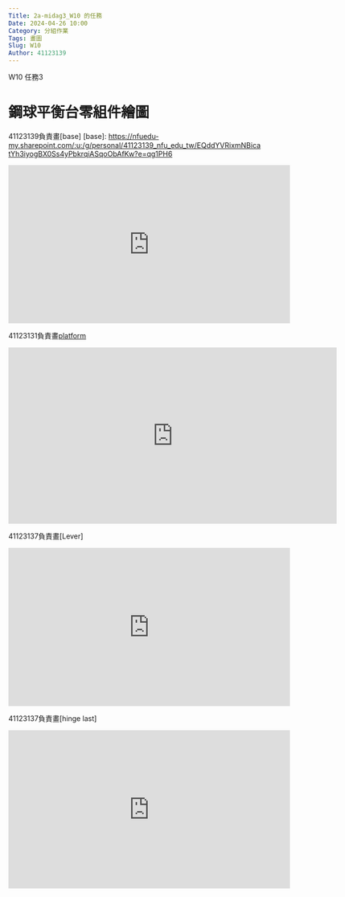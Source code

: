 ```yaml
---
Title: 2a-midag3_W10 的任務
Date: 2024-04-26 10:00
Category: 分組作業
Tags: 畫圖
Slug: W10
Author: 41123139
---
```


W10 任務3

<!-- PELICAN_END_SUMMARY -->

# 鋼球平衡台零組件繪圖
41123139負責畫[base]
[base]: https://nfuedu-my.sharepoint.com/:u:/g/personal/41123139_nfu_edu_tw/EQddYVRixmNBicatYh3iyogBX0Ss4yPbkrqiASqoObAfKw?e=qg1PH6

<iframe width="560" height="315" src="https://www.youtube.com/embed/npBgae2QfhQ?si=aoZp2KOBERmcVlY-" title="YouTube video player" frameborder="0" allow="accelerometer; autoplay; clipboard-write; encrypted-media; gyroscope; picture-in-picture; web-share" referrerpolicy="strict-origin-when-cross-origin" allowfullscreen></iframe>

41123131負責畫[platform](https://nfuedu-my.sharepoint.com/:u:/g/personal/41123131_nfu_edu_tw/EQGoppGu14BEk651TufslQABKJo2sagJtCSFk1J_bxxoLw?e=1EaFdj)

<iframe width="653" height="351" src="https://www.youtube.com/embed/yvoLvFX4Kus" title="platform繪製" frameborder="0" allow="accelerometer; autoplay; clipboard-write; encrypted-media; gyroscope; picture-in-picture; web-share" referrerpolicy="strict-origin-when-cross-origin" allowfullscreen></iframe>

41123137負責畫[Lever] 

<iframe width="560" height="315" src="https://www.youtube.com/embed/vXR0OEnA6AI?si=yJoMpw1OrkQpHgi1" title="YouTube video player" frameborder="0" allow="accelerometer; autoplay; clipboard-write; encrypted-media; gyroscope; picture-in-picture; web-share" referrerpolicy="strict-origin-when-cross-origin" allowfullscreen></iframe>

41123137負責畫[hinge last]

<iframe width="560" height="315" src="https://www.youtube.com/embed/5anto_dt76Q?si=z3K4D8ebd8zjjVDV" title="YouTube video player" frameborder="0" allow="accelerometer; autoplay; clipboard-write; encrypted-media; gyroscope; picture-in-picture; web-share" referrerpolicy="strict-origin-when-cross-origin" allowfullscreen></iframe>



